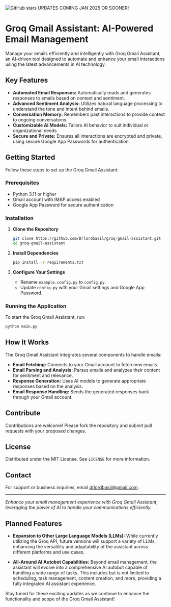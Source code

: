 ![GitHub stars](https://img.shields.io/github/stars/Drlordbasil/groq-gmail-assistant?style=social&label=Star)
UPDATES COMING JAN 2025 OR SOONER!
# Groq Gmail Assistant: AI-Powered Email Management

Manage your emails efficiently and intelligently with Groq Gmail Assistant, an AI-driven tool designed to automate and enhance your email interactions using the latest advancements in AI technology.

## Key Features

- **Automated Email Responses:** Automatically reads and generates responses to emails based on context and sentiment.
- **Advanced Sentiment Analysis:** Utilizes natural language processing to understand the tone and intent behind emails.
- **Conversation Memory:** Remembers past interactions to provide context to ongoing conversations.
- **Customizable AI Models:** Tailors AI behavior to suit individual or organizational needs.
- **Secure and Private:** Ensures all interactions are encrypted and private, using secure Google App Passwords for authentication.

## Getting Started

Follow these steps to set up the Groq Gmail Assistant:

### Prerequisites

- Python 3.11 or higher
- Gmail account with IMAP access enabled
- Google App Password for secure authentication

### Installation

1. **Clone the Repository**
   ```bash
   git clone https://github.com/Drlordbasil/groq-gmail-assistant.git
   cd groq-gmail-assistant
   ```

2. **Install Dependencies**
   ```bash
   pip install -r requirements.txt
   ```

3. **Configure Your Settings**
   - Rename `example.config.py` to `config.py`.
   - Update `config.py` with your Gmail settings and Google App Password.

### Running the Application

To start the Groq Gmail Assistant, run:
   ```python
   python main.py
   ```

## How It Works

The Groq Gmail Assistant integrates several components to handle emails:
- **Email Fetching:** Connects to your Gmail account to fetch new emails.
- **Email Parsing and Analysis:** Parses emails and analyzes their content for sentiment and relevance.
- **Response Generation:** Uses AI models to generate appropriate responses based on the analysis.
- **Email Response Handling:** Sends the generated responses back through your Gmail account.

## Contribute

Contributions are welcome! Please fork the repository and submit pull requests with your proposed changes.

## License

Distributed under the MIT License. See `LICENSE` for more information.

## Contact

For support or business inquiries, email drlordbasil@gmail.com.

---

*Enhance your email management experience with Groq Gmail Assistant, leveraging the power of AI to handle your communications efficiently.*

## Planned Features

- **Expansion to Other Large Language Models (LLMs):** While currently utilizing the Groq API, future versions will support a variety of LLMs, enhancing the versatility and adaptability of the assistant across different platforms and use cases.

- **All-Around AI Autobot Capabilities:** Beyond email management, the assistant will evolve into a comprehensive AI autobot capable of handling a wide range of tasks. This includes but is not limited to scheduling, task management, content creation, and more, providing a fully integrated AI assistant experience.

Stay tuned for these exciting updates as we continue to enhance the functionality and scope of the Groq Gmail Assistant!
